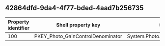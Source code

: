 ## 42864dfd-9da4-4f77-bded-4aad7b256735

Property identifier | Shell property key | Shell name | Alias
--- | --- | --- | ---
100 | PKEY_Photo_GainControlDenominator | System.Photo.GainControlDenominator | 

